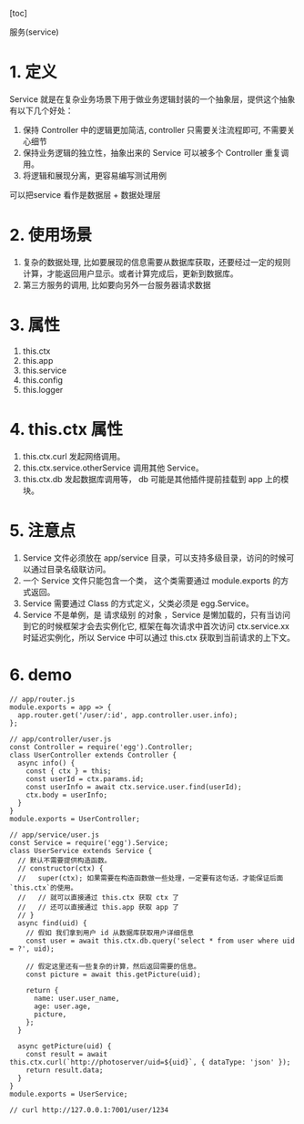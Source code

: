 [toc]

服务(service)

# 1. 定义
Service 就是在复杂业务场景下用于做业务逻辑封装的一个抽象层，提供这个抽象有以下几个好处：

1. 保持 Controller 中的逻辑更加简洁, controller 只需要关注流程即可, 不需要关心细节
2. 保持业务逻辑的独立性，抽象出来的 Service 可以被多个 Controller 重复调用。
3. 将逻辑和展现分离，更容易编写测试用例

可以把service 看作是数据层 + 数据处理层

# 2. 使用场景
1. 复杂的数据处理, 比如要展现的信息需要从数据库获取，还要经过一定的规则计算，才能返回用户显示。或者计算完成后，更新到数据库。
2. 第三方服务的调用, 比如要向另外一台服务器请求数据

# 3. 属性
1. this.ctx
2. this.app
3. this.service
4. this.config
5. this.logger

# 4. this.ctx 属性
1. this.ctx.curl 发起网络调用。
2. this.ctx.service.otherService 调用其他 Service。
3. this.ctx.db 发起数据库调用等， db 可能是其他插件提前挂载到 app 上的模块。

# 5. 注意点
1. Service 文件必须放在 app/service 目录，可以支持多级目录，访问的时候可以通过目录名级联访问。
2. 一个 Service 文件只能包含一个类， 这个类需要通过 module.exports 的方式返回。
3. Service 需要通过 Class 的方式定义，父类必须是 egg.Service。
4. Service 不是单例，是 请求级别 的对象 ，Service 是懒加载的，只有当访问到它的时候框架才会去实例化它, 框架在每次请求中首次访问 ctx.service.xx 时延迟实例化，所以 Service 中可以通过 this.ctx 获取到当前请求的上下文。

# 6. demo
```
// app/router.js
module.exports = app => {
  app.router.get('/user/:id', app.controller.user.info);
};

// app/controller/user.js
const Controller = require('egg').Controller;
class UserController extends Controller {
  async info() {
    const { ctx } = this;
    const userId = ctx.params.id;
    const userInfo = await ctx.service.user.find(userId);
    ctx.body = userInfo;
  }
}
module.exports = UserController;

// app/service/user.js
const Service = require('egg').Service;
class UserService extends Service {
  // 默认不需要提供构造函数。
  // constructor(ctx) {
  //   super(ctx); 如果需要在构造函数做一些处理，一定要有这句话，才能保证后面 `this.ctx`的使用。
  //   // 就可以直接通过 this.ctx 获取 ctx 了
  //   // 还可以直接通过 this.app 获取 app 了
  // }
  async find(uid) {
    // 假如 我们拿到用户 id 从数据库获取用户详细信息
    const user = await this.ctx.db.query('select * from user where uid = ?', uid);

    // 假定这里还有一些复杂的计算，然后返回需要的信息。
    const picture = await this.getPicture(uid);

    return {
      name: user.user_name,
      age: user.age,
      picture,
    };
  }

  async getPicture(uid) {
    const result = await this.ctx.curl(`http://photoserver/uid=${uid}`, { dataType: 'json' });
    return result.data;
  }
}
module.exports = UserService;

// curl http://127.0.0.1:7001/user/1234
```